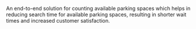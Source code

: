 An end-to-end solution for counting available parking spaces which helps in reducing search time for available parking spaces, resulting in shorter wait times and increased customer satisfaction.
